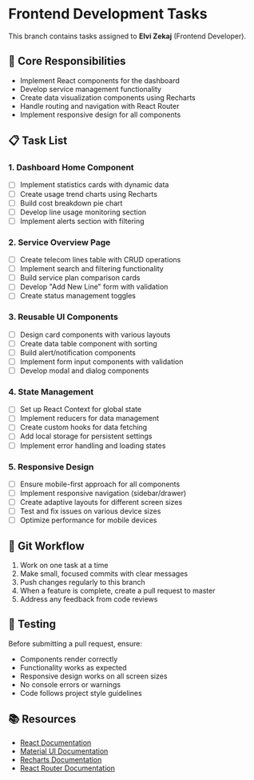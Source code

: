 # Frontend Development Tasks

This branch contains tasks assigned to **Elvi Zekaj** (Frontend Developer).

## 🚀 Core Responsibilities

- Implement React components for the dashboard
- Develop service management functionality
- Create data visualization components using Recharts
- Handle routing and navigation with React Router
- Implement responsive design for all components

## 📋 Task List

### 1. Dashboard Home Component
- [ ] Implement statistics cards with dynamic data
- [ ] Create usage trend charts using Recharts
- [ ] Build cost breakdown pie chart
- [ ] Develop line usage monitoring section
- [ ] Implement alerts section with filtering

### 2. Service Overview Page
- [ ] Create telecom lines table with CRUD operations
- [ ] Implement search and filtering functionality
- [ ] Build service plan comparison cards
- [ ] Develop "Add New Line" form with validation
- [ ] Create status management toggles

### 3. Reusable UI Components
- [ ] Design card components with various layouts
- [ ] Create data table component with sorting
- [ ] Build alert/notification components
- [ ] Implement form input components with validation
- [ ] Develop modal and dialog components

### 4. State Management
- [ ] Set up React Context for global state
- [ ] Implement reducers for data management
- [ ] Create custom hooks for data fetching
- [ ] Add local storage for persistent settings
- [ ] Implement error handling and loading states

### 5. Responsive Design
- [ ] Ensure mobile-first approach for all components
- [ ] Implement responsive navigation (sidebar/drawer)
- [ ] Create adaptive layouts for different screen sizes
- [ ] Test and fix issues on various device sizes
- [ ] Optimize performance for mobile devices

## 🔄 Git Workflow

1. Work on one task at a time
2. Make small, focused commits with clear messages
3. Push changes regularly to this branch
4. When a feature is complete, create a pull request to master
5. Address any feedback from code reviews

## 🧪 Testing

Before submitting a pull request, ensure:
- Components render correctly
- Functionality works as expected
- Responsive design works on all screen sizes
- No console errors or warnings
- Code follows project style guidelines

## 📚 Resources

- [React Documentation](https://reactjs.org/docs/getting-started.html)
- [Material UI Documentation](https://mui.com/getting-started/installation/)
- [Recharts Documentation](https://recharts.org/en-US/api)
- [React Router Documentation](https://reactrouter.com/docs/en/v6)
